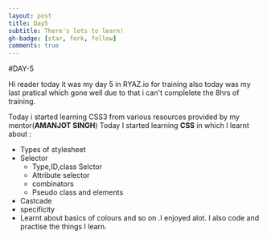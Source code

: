 ```yaml
---
layout: post
title: Day5
subtitle: There's lots to learn!
gh-badge: [star, fork, follow]
comments: true
---
```

#DAY-5

Hi reader today it was my day 5 in RYAZ.io for training also today was my last pratical which gone well due to that i can't complelete the 8hrs of training.

Today i started learning CSS3 from various resources provided by my mentor(**AMANJOT SINGH**) 
Today I started learning **CSS** in which I learnt about :
* Types of stylesheet
* Selector
    * Type,ID,class Selctor
    * Attribute selector
    * combinators
    * Pseudo class and elements
* Castcade
* specificity
* Learnt about basics of colours
and so on .I enjoyed alot. I also code and practise the things I learn.
